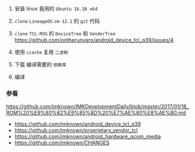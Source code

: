 1. 安装 linux
我用的 `Ubuntu 16.10 x64`

2. `clone` `LineageOS` `cm-12.1` 的 `git` 代码


3. `clone` `TCL-M3G` 的 `DeviceTree` 和 `VenderTree`  
https://github.com/ontherunvaro/android_device_tcl_q39/issues/4

4. 使用 `ccache` 复用 `二进制`

5. 下载 编译需要的 `依赖库`

6. 编译

### 参看
https://github.com/imknown/IMKDevelopmentDaily/blob/master/2017/01/18_ROM%20%E9%80%82%E9%85%8D%20%E7%AE%80%E8%AE%B0.md


- https://github.com/imknown/android_device_tcl_q39
- https://github.com/imknown/proprietary_vendor_tcl
- https://github.com/imknown/android_hardware_qcom_media
- https://github.com/imknown/CHANGES
